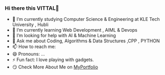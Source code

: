 ### Hi there this VITTAL👋

- 🔭 I’m currently studying Computer Science & Engineering at KLE Tech University , Hubli
- 🌱 I’m currently learning Web Development , AIML & Devops
- 🤔 I’m looking for help with AI & Machine Learning
- 💬 Ask me about Coding, Algorithms & Data Structures ,CPP , PYTHON 
- 📫 How to reach me: 
- 😄 Pronouns: ...
- ⚡ Fun fact: I love playing with gadgets.
- 😏 Check More About Me on [MyPortfolio](https://vittalab.github.io/MyAwesomePortfolio/)
